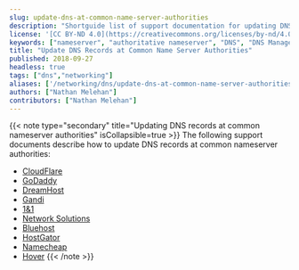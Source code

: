 ```yaml
---
slug: update-dns-at-common-name-server-authorities
description: "Shortguide list of support documentation for updating DNS records at common name server authorities"
license: '[CC BY-ND 4.0](https://creativecommons.org/licenses/by-nd/4.0)'
keywords: ["nameserver", "authoritative nameserver", "DNS", "DNS Manager"]
title: "Update DNS Records at Common Name Server Authorities"
published: 2018-09-27
headless: true
tags: ["dns","networking"]
aliases: ['/networking/dns/update-dns-at-common-name-server-authorities/']
authors: ["Nathan Melehan"]
contributors: ["Nathan Melehan"]
---
```


{{< note type="secondary" title="Updating DNS records at common nameserver authorities" isCollapsible=true >}}
The following support documents describe how to update DNS records at common nameserver authorities:

-   [CloudFlare](https://support.cloudflare.com/hc/en-us/articles/200168686-What-do-I-do-if-I-changed-my-server-IP-address-or-hosting-provider-)
-   [GoDaddy](https://www.godaddy.com/help/manage-dns-zone-files-680)
-   [DreamHost](https://help.dreamhost.com/hc/en-us/articles/215414867-How-do-I-add-custom-DNS-records)
-   [Gandi](https://doc.gandi.net/en/dns/zone)
-   [1&1](https://www.1and1.com/help/domains/configuring-your-ip-address/connecting-a-domain-to-a-static-ip-address/)
-   [Network Solutions](http://www.networksolutions.com/support/how-to-manage-advanced-dns-records/)
-   [Bluehost](https://my.bluehost.com/hosting/help/559)
-   [HostGator](https://support.hostgator.com/articles/manage-dns-records-with-hostgatorenom)
-   [Namecheap](https://www.namecheap.com/support/knowledgebase/article.aspx/319/2237/how-can-i-set-up-an-a-address-record-for-my-domain)
-   [Hover](https://help.hover.com/hc/en-us/articles/217282457-How-to-Edit-DNS-records-A-AAAA-CNAME-MX-TXT-SRV-)
{{< /note >}}